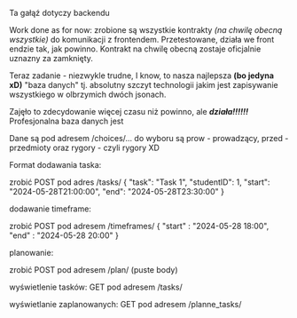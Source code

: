 Ta gałąź dotyczy backendu

Work done as for now:
zrobione są wszystkie kontrakty *(na chwilę obecną wszystkie)* do komunikacji z frontendem.
Przetestowane, działa we front endzie tak, jak powinno. Kontrakt na chwilę obecną zostaje oficjalnie uznazny za zamknięty.

Teraz zadanie - niezwykle trudne, I know, to nasza najlepsza **(bo jedyna xD)** "baza danych"
tj. absolutny szczyt technologii jakim jest zapisywanie wszystkiego w olbrzymich dwóch jsonach.

Zajęło to zdecydowanie więcej czasu niż powinno, ale ***działa!!!!!!***
Profesjonalna baza danych jest


Dane są pod adresem /choices/...
do wyboru są prow - prowadzący, przed - przedmioty oraz rygory - czyli rygory XD

Format dodawania taska:

zrobić POST pod adres /tasks/
{
        "task": "Task 1",
        "studentID": 1,
        "start": "2024-05-28T21:00:00",
        "end": "2024-05-28T23:30:00"
    }

dodawanie timeframe:

zrobić POST pod adresem /timeframes/
{
    "start" : "2024-05-28 18:00",
    "end" : "2024-05-28 20:00"
}

planowanie:

zrobić POST pod adresem /plan/ (puste body)

wyświetlenie tasków:
GET pod adresem /tasks/

wyświetlanie zaplanowanych:
GET pod adresem /planne_tasks/
